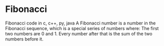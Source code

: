 # Fibonacci
Fibonacci code in c, c++, py, java
A Fibonacci number is a number in the Fibonacci sequence, which is a special series of numbers where:
The first two numbers are 0 and 1.
Every number after that is the sum of the two numbers before it.
